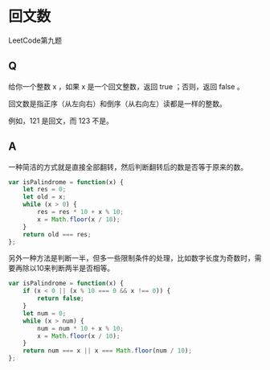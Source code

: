# 回文数
LeetCode第九题

## Q
给你一个整数 x ，如果 x 是一个回文整数，返回 true ；否则，返回 false 。

回文数是指正序（从左向右）和倒序（从右向左）读都是一样的整数。

例如，121 是回文，而 123 不是。


## A
一种简洁的方式就是直接全部翻转，然后判断翻转后的数是否等于原来的数。
```javascript
var isPalindrome = function(x) {
    let res = 0;
    let old = x;
    while (x > 0) {
        res = res * 10 + x % 10;
        x = Math.floor(x / 10); 
    }
    return old === res;
};
```

另外一种方法是判断一半，但多一些限制条件的处理，比如数字长度为奇数时，需要再除以10来判断两半是否相等。
```javascript
var isPalindrome = function(x) {
    if (x < 0 || (x % 10 === 0 && x !== 0)) {
        return false;
    }
    let num = 0;
    while (x > num) {
        num = num * 10 + x % 10;
        x = Math.floor(x / 10);
    }
    return num === x || x === Math.floor(num / 10);
};
```